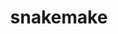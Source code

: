 ---
title: "snakemake"
layout: cache
categories: [package, develop-2024-02-11]
meta: {"versions": ["7.32.4"], "compilers": ["gcc@=7.3.1"], "oss": ["amzn2"], "platforms": ["linux"], "targets": ["aarch64", "neoverse_n1", "x86_64_v3"], "stacks": ["aws-isc", "aws-isc-aarch64", "root"], "num_specs": 3, "num_specs_by_stack": {"root": 3, "aws-isc-aarch64": 2, "aws-isc": 1}}
spec_details: [{"hash": "ejbrxbm4k7lhpxvlhvsma63xiotb6u3k", "compiler": "gcc@=7.3.1", "versions": ["7.32.4"], "os": "amzn2", "platform": "linux", "target": "aarch64", "variants": ["~azure", "build_system=python_pip", "~ftp", "~google-cloud", "~http", "~reports", "~s3"], "stacks": ["root", "aws-isc-aarch64"], "size": "-", "tarball": "https://binaries.spack.io/develop-2024-02-11/build_cache/linux-amzn2-aarch64/gcc-7.3.1/snakemake-7.32.4/linux-amzn2-aarch64-gcc-7.3.1-snakemake-7.32.4-ejbrxbm4k7lhpxvlhvsma63xiotb6u3k.spack"}, {"hash": "ejjwnl3xvy2bolql2oe7kvzk4liiqr7d", "compiler": "gcc@=7.3.1", "versions": ["7.32.4"], "os": "amzn2", "platform": "linux", "target": "neoverse_n1", "variants": ["~azure", "build_system=python_pip", "~ftp", "~google-cloud", "~http", "~reports", "~s3"], "stacks": ["root", "aws-isc-aarch64"], "size": "-", "tarball": "https://binaries.spack.io/develop-2024-02-11/build_cache/linux-amzn2-neoverse_n1/gcc-7.3.1/snakemake-7.32.4/linux-amzn2-neoverse_n1-gcc-7.3.1-snakemake-7.32.4-ejjwnl3xvy2bolql2oe7kvzk4liiqr7d.spack"}, {"hash": "eefyafm7i65dlrke74k6fu6pi4h5tcxj", "compiler": "gcc@=7.3.1", "versions": ["7.32.4"], "os": "amzn2", "platform": "linux", "target": "x86_64_v3", "variants": ["~azure", "build_system=python_pip", "~ftp", "~google-cloud", "~http", "~reports", "~s3"], "stacks": ["root", "aws-isc"], "size": "-", "tarball": "https://binaries.spack.io/develop-2024-02-11/build_cache/linux-amzn2-x86_64_v3/gcc-7.3.1/snakemake-7.32.4/linux-amzn2-x86_64_v3-gcc-7.3.1-snakemake-7.32.4-eefyafm7i65dlrke74k6fu6pi4h5tcxj.spack"}]
---